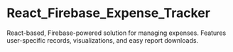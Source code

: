 # React_Firebase_Expense_Tracker
React-based, Firebase-powered solution for managing expenses. Features user-specific records, visualizations, and easy report downloads.
